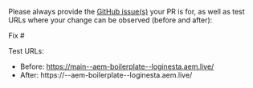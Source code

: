 Please always provide the [GitHub issue(s)](../issues) your PR is for, as well as test URLs where your change can be observed (before and after):

Fix #<gh-issue-id>

Test URLs:
- Before: https://main--aem-boilerplate--loginesta.aem.live/
- After: https://<branch>--aem-boilerplate--loginesta.aem.live/
